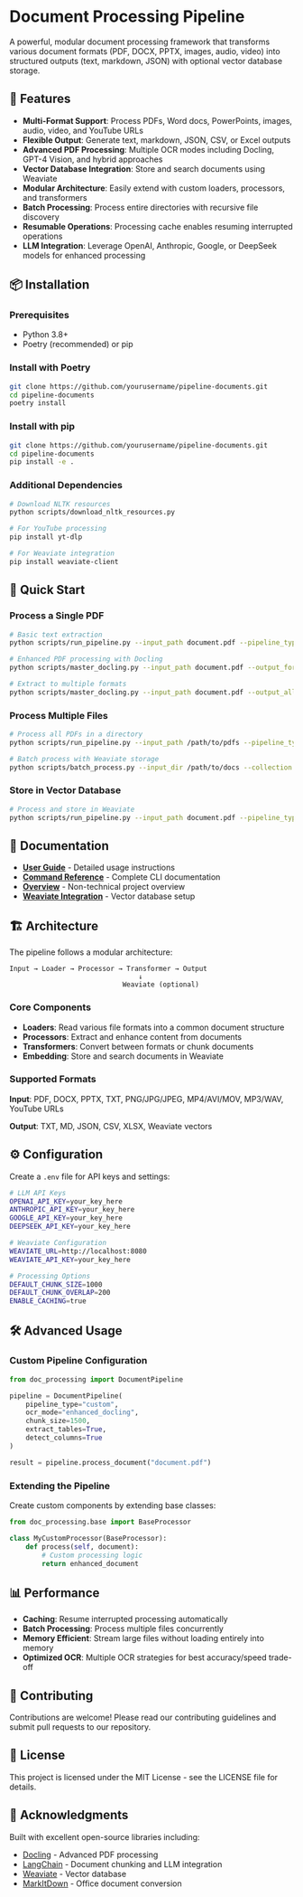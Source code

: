 # Document Processing Pipeline

A powerful, modular document processing framework that transforms various document formats (PDF, DOCX, PPTX, images, audio, video) into structured outputs (text, markdown, JSON) with optional vector database storage.

## 🚀 Features

- **Multi-Format Support**: Process PDFs, Word docs, PowerPoints, images, audio, video, and YouTube URLs
- **Flexible Output**: Generate text, markdown, JSON, CSV, or Excel outputs
- **Advanced PDF Processing**: Multiple OCR modes including Docling, GPT-4 Vision, and hybrid approaches
- **Vector Database Integration**: Store and search documents using Weaviate
- **Modular Architecture**: Easily extend with custom loaders, processors, and transformers
- **Batch Processing**: Process entire directories with recursive file discovery
- **Resumable Operations**: Processing cache enables resuming interrupted operations
- **LLM Integration**: Leverage OpenAI, Anthropic, Google, or DeepSeek models for enhanced processing

## 📦 Installation

### Prerequisites
- Python 3.8+
- Poetry (recommended) or pip

### Install with Poetry
```bash
git clone https://github.com/yourusername/pipeline-documents.git
cd pipeline-documents
poetry install
```

### Install with pip
```bash
git clone https://github.com/yourusername/pipeline-documents.git
cd pipeline-documents
pip install -e .
```

### Additional Dependencies
```bash
# Download NLTK resources
python scripts/download_nltk_resources.py

# For YouTube processing
pip install yt-dlp

# For Weaviate integration
pip install weaviate-client
```

## 🚀 Quick Start

### Process a Single PDF
```bash
# Basic text extraction
python scripts/run_pipeline.py --input_path document.pdf --pipeline_type text

# Enhanced PDF processing with Docling
python scripts/master_docling.py --input_path document.pdf --output_format markdown

# Extract to multiple formats
python scripts/master_docling.py --input_path document.pdf --output_all_formats
```

### Process Multiple Files
```bash
# Process all PDFs in a directory
python scripts/run_pipeline.py --input_path /path/to/pdfs --pipeline_type markdown --recursive

# Batch process with Weaviate storage
python scripts/batch_process.py --input_dir /path/to/docs --collection MyDocuments
```

### Store in Vector Database
```bash
# Process and store in Weaviate
python scripts/run_pipeline.py --input_path document.pdf --pipeline_type weaviate --collection MyCollection
```

## 📖 Documentation

- **[User Guide](docs/USER_GUIDE.md)** - Detailed usage instructions
- **[Command Reference](docs/COMMANDS.md)** - Complete CLI documentation
- **[Overview](docs/OVERVIEW.md)** - Non-technical project overview
- **[Weaviate Integration](docs/weaviate_layer.md)** - Vector database setup

## 🏗️ Architecture

The pipeline follows a modular architecture:

```
Input → Loader → Processor → Transformer → Output
                                ↓
                            Weaviate (optional)
```

### Core Components

- **Loaders**: Read various file formats into a common document structure
- **Processors**: Extract and enhance content from documents
- **Transformers**: Convert between formats or chunk documents
- **Embedding**: Store and search documents in Weaviate

### Supported Formats

**Input**: PDF, DOCX, PPTX, TXT, PNG/JPG/JPEG, MP4/AVI/MOV, MP3/WAV, YouTube URLs

**Output**: TXT, MD, JSON, CSV, XLSX, Weaviate vectors

## ⚙️ Configuration

Create a `.env` file for API keys and settings:

```bash
# LLM API Keys
OPENAI_API_KEY=your_key_here
ANTHROPIC_API_KEY=your_key_here
GOOGLE_API_KEY=your_key_here
DEEPSEEK_API_KEY=your_key_here

# Weaviate Configuration
WEAVIATE_URL=http://localhost:8080
WEAVIATE_API_KEY=your_key_here

# Processing Options
DEFAULT_CHUNK_SIZE=1000
DEFAULT_CHUNK_OVERLAP=200
ENABLE_CACHING=true
```

## 🛠️ Advanced Usage

### Custom Pipeline Configuration
```python
from doc_processing import DocumentPipeline

pipeline = DocumentPipeline(
    pipeline_type="custom",
    ocr_mode="enhanced_docling",
    chunk_size=1500,
    extract_tables=True,
    detect_columns=True
)

result = pipeline.process_document("document.pdf")
```

### Extending the Pipeline
Create custom components by extending base classes:

```python
from doc_processing.base import BaseProcessor

class MyCustomProcessor(BaseProcessor):
    def process(self, document):
        # Custom processing logic
        return enhanced_document
```

## 📊 Performance

- **Caching**: Resume interrupted processing automatically
- **Batch Processing**: Process multiple files concurrently
- **Memory Efficient**: Stream large files without loading entirely into memory
- **Optimized OCR**: Multiple OCR strategies for best accuracy/speed trade-off

## 🤝 Contributing

Contributions are welcome! Please read our contributing guidelines and submit pull requests to our repository.

## 📄 License

This project is licensed under the MIT License - see the LICENSE file for details.

## 🙏 Acknowledgments

Built with excellent open-source libraries including:
- [Docling](https://github.com/DS4SD/docling) - Advanced PDF processing
- [LangChain](https://github.com/langchain-ai/langchain) - Document chunking and LLM integration
- [Weaviate](https://weaviate.io/) - Vector database
- [MarkItDown](https://github.com/microsoft/markitdown) - Office document conversion
